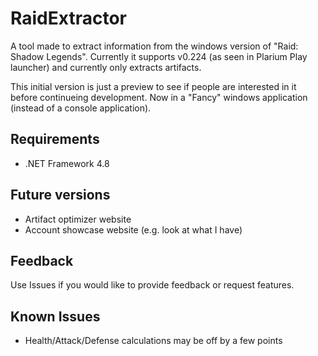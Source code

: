 # RaidExtractor
A tool made to extract information from the windows version of "Raid: Shadow Legends". Currently it supports v0.224 (as seen in Plarium Play launcher) and currently only extracts artifacts.

This initial version is just a preview to see if people are interested in it before continueing development. Now in a "Fancy" windows application (instead of a console application).

## Requirements
* .NET Framework 4.8

## Future versions
* Artifact optimizer website
* Account showcase website (e.g. look at what I have)

## Feedback
Use Issues if you would like to provide feedback or request features. 

## Known Issues
* Health/Attack/Defense calculations may be off by a few points
